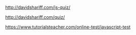http://davidshariff.com/js-quiz/

http://davidshariff.com/quiz/

https://www.tutorialsteacher.com/online-test/javascript-test

